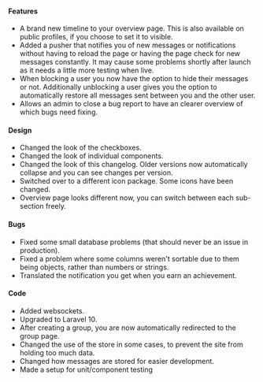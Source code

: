 #### Features
-  A brand new timeline to your overview page. This is also available on public profiles, if you choose to set it to visible.
-  Added a pusher that notifies you of new messages or notifications without having to reload the page or having the page check for new messages constantly. It may cause some problems shortly after launch as it needs a little more testing when live.
-  When blocking a user you now have the option to hide their messages or not. Additionally unblocking a user gives you the option to automatically restore all messages sent between you and the other user.
-  Allows an admin to close a bug report to have an clearer overview of which bugs need fixing.

#### Design
-  Changed the look of the checkboxes.
-  Changed the look of individual components.
-  Changed the look of this changelog. Older versions now automatically collapse and you can see changes per version.
-  Switched over to a different icon package. Some icons have been changed.
-  Overview page looks different now, you can switch between each sub-section freely.


#### Bugs
-  Fixed some small database problems (that should never be an issue in production).
-  Fixed a problem where some columns weren't sortable due to them being objects, rather than numbers or strings.
-  Translated the notification you get when you earn an achievement.

#### Code
-  Added websockets.
-  Upgraded to Laravel 10.
-  After creating a group, you are now automatically redirected to the group page.
-  Changed the use of the store in some cases, to prevent the site from holding too much data.
-  Changed how messages are stored for easier development.
-  Made a setup for unit/component testing